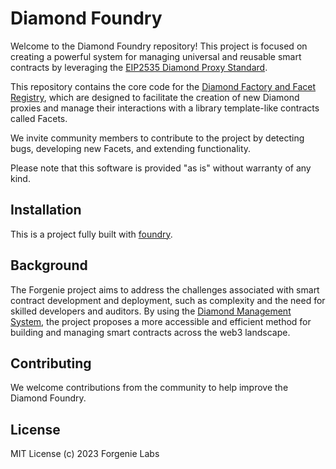 # Diamond Foundry

Welcome to the Diamond Foundry repository! This project is focused on creating a powerful system for managing universal and reusable smart contracts by leveraging the [EIP2535 Diamond Proxy Standard](https://eips.ethereum.org/EIPS/eip-2535). 

This repository contains the core code for the [Diamond Factory and Facet Registry](https://medium.com/@alexeluca.spataru/achieving-universal-and-reusable-smart-contracts-via-erc2535-diamond-proxy-standard-ba4c9f5ac5bc), which are designed to facilitate the creation of new Diamond proxies and manage their interactions with a library template-like contracts called Facets.

We invite community members to contribute to the project by detecting bugs, developing new Facets, and extending functionality. 

Please note that this software is provided "as is" without warranty of any kind.

## Installation
This is a project fully built with [foundry](https://github.com/foundry-rs/foundry).

### 

## Background

The Forgenie project aims to address the challenges associated with smart contract development and deployment, such as complexity and the need for skilled developers and auditors. By using the [Diamond Management System](https://medium.com/@alexeluca.spataru/transforming-web3-through-a-diamond-management-system-d2efa560ea7f), the project proposes a more accessible and efficient method for building and managing smart contracts across the web3 landscape.

## Contributing

We welcome contributions from the community to help improve the Diamond Foundry.

## License
MIT License (c) 2023 Forgenie Labs
